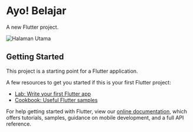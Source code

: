 # Ayo! Belajar

A new Flutter project.

![Halaman Utama](https://raw.githubusercontent.com/UrawaiDev/Ayo-Belajar/master/readme_images/halaman%20utama.jpg)


## Getting Started

This project is a starting point for a Flutter application.

A few resources to get you started if this is your first Flutter project:

- [Lab: Write your first Flutter app](https://flutter.dev/docs/get-started/codelab)
- [Cookbook: Useful Flutter samples](https://flutter.dev/docs/cookbook)

For help getting started with Flutter, view our
[online documentation](https://flutter.dev/docs), which offers tutorials,
samples, guidance on mobile development, and a full API reference.
